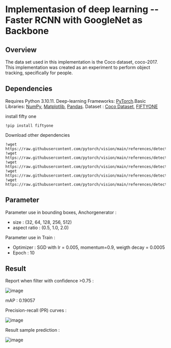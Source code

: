 # Implementasion of  deep learning -- Faster RCNN with GoogleNet as Backbone

## Overview
The data set used in this implementation is the Coco dataset, coco-2017. This implementation was created as an experiment to perform object tracking, specifically for people.

## Dependencies
Requires Python 3.10.11. Deep-learning Frameworks: [PyTorch](https://pytorch.org/).Basic Libraries: [NumPy](https://numpy.org/), [Matplotlib](https://matplotlib.org/), [Pandas](https://pandas.pydata.org/). Dataset : [Coco Dataset](https://cocodataset.org/#home), [FIFTYONE](https://docs.voxel51.com/index.html)

install fifty one
``` 
!pip install fiftyone
```
Download other dependencies 
```
!wget https://raw.githubusercontent.com/pytorch/vision/main/references/detection/transforms.py
!wget https://raw.githubusercontent.com/pytorch/vision/main/references/detection/engine.py
!wget https://raw.githubusercontent.com/pytorch/vision/main/references/detection/utils.py
!wget https://raw.githubusercontent.com/pytorch/vision/main/references/detection/coco_eval.py
!wget https://raw.githubusercontent.com/pytorch/vision/main/references/detection/coco_utils.py
```

## Parameter
Parameter use in bounding boxes, 
Anchorgenerator :
  - size : (32, 64, 128, 256, 512)
  - aspect ratio : (0.5, 1.0, 2.0)

Parameter use in Train :
  - Optimizer : SGD with lr = 0.005, momentum=0.9, weigth decay = 0.0005
  - Epoch : 10

## Result
Report when filter with confidence >0.75 :

![image](https://github.com/eyeshieldbat/indoai_person_tracking/assets/106160575/bbac3ca0-67e4-433b-8bac-67dd287954c2)

mAP : 0.19057

Precision-recall (PR) curves :

![image](https://github.com/eyeshieldbat/indoai_person_tracking/assets/106160575/e115cf26-2897-4c2c-8cde-dd3a34d09507)


Result sample prediction : 

![image](https://github.com/eyeshieldbat/indoai_person_tracking/assets/106160575/61849669-8e3f-4ae7-ace1-92893a6e59f4)

